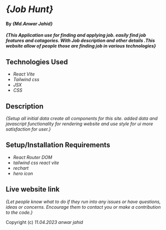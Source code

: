 # _{Job Hunt}_

#### By _**{Md.Anwar Jahid}**_

#### _{This Application use for finding and applying job. easily find job features and catagories. With Job description and other details .This website allow of people those are finding job in various technologies}_

## Technologies Used

* _React Vite_
* _Tailwind css_
* _JSX_
* _CSS_

## Description

_{Setup all initial data create all components for this site. added data and javascript functionality for rendering website and use style for ui more satisfaction for user.}_

## Setup/Installation Requirements

* _React Router DOM_
* _tailwind css react vite_
* _rechart_
* _hero icon_


## Live website link

_{Let people know what to do if they run into any issues or have questions, ideas or concerns.  Encourage them to contact you or make a contribution to the code.}_

Copyright (c) _11.04.2023_ _anwar jahid_
